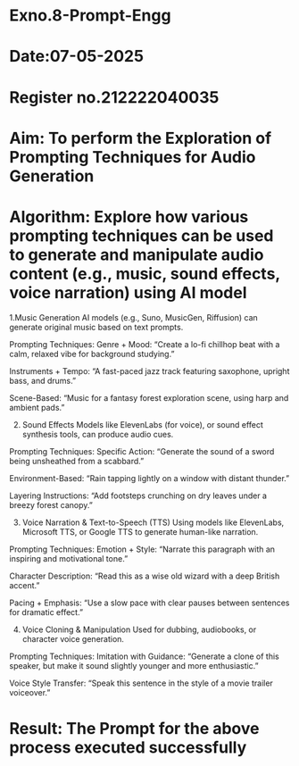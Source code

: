 # Exno.8-Prompt-Engg
# Date:07-05-2025
# Register no.212222040035
# Aim: To perform the Exploration of Prompting Techniques for Audio Generation
# Algorithm: Explore how various prompting techniques can be used to generate and manipulate audio content (e.g., music, sound effects, voice narration) using AI model
1.Music Generation
AI models (e.g., Suno, MusicGen, Riffusion) can generate original music based on text prompts.

Prompting Techniques:
Genre + Mood: “Create a lo-fi chillhop beat with a calm, relaxed vibe for background studying.”

Instruments + Tempo: “A fast-paced jazz track featuring saxophone, upright bass, and drums.”

Scene-Based: “Music for a fantasy forest exploration scene, using harp and ambient pads.”

2. Sound Effects
Models like ElevenLabs (for voice), or sound effect synthesis tools, can produce audio cues.

Prompting Techniques:
Specific Action: “Generate the sound of a sword being unsheathed from a scabbard.”

Environment-Based: “Rain tapping lightly on a window with distant thunder.”

Layering Instructions: “Add footsteps crunching on dry leaves under a breezy forest canopy.”

3. Voice Narration & Text-to-Speech (TTS)
Using models like ElevenLabs, Microsoft TTS, or Google TTS to generate human-like narration.

Prompting Techniques:
Emotion + Style: “Narrate this paragraph with an inspiring and motivational tone.”

Character Description: “Read this as a wise old wizard with a deep British accent.”

Pacing + Emphasis: “Use a slow pace with clear pauses between sentences for dramatic effect.”

4. Voice Cloning & Manipulation
Used for dubbing, audiobooks, or character voice generation.

Prompting Techniques:
Imitation with Guidance: “Generate a clone of this speaker, but make it sound slightly younger and more enthusiastic.”

Voice Style Transfer: “Speak this sentence in the style of a movie trailer voiceover.”

# Result: The Prompt for the above process executed successfully
